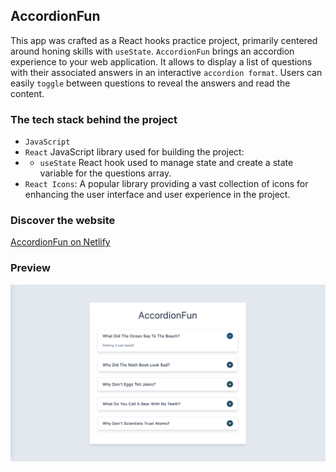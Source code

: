 ## AccordionFun

This app was crafted as a React hooks practice project, primarily centered around honing skills with `useState`. 
`AccordionFun` brings an accordion experience to your web application. It allows to display a list of questions with their associated answers in an interactive `accordion format`. Users can easily `toggle` between questions to reveal the answers and read the content.

### The tech stack behind the project
- `JavaScript`
- `React` JavaScript library used for building the project:
- - `useState` React hook used to manage state and create a state variable for the questions array.
- `React Icons`: A popular library providing a vast collection of icons for enhancing the user interface and user experience in the project.

### Discover the website
[AccordionFun on Netlify](https://accordion-fun.netlify.app/)

### Preview
<img src="public/accordion-fun.png" alt="AccordionFun React Project">